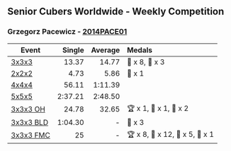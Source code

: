 ## Senior Cubers Worldwide - Weekly Competition
### Grzegorz Pacewicz - [2014PACE01](https://www.worldcubeassociation.org/persons/2014PACE01)

| Event | Single | Average | Medals |
| -- | --: | --: | :-- |
| [3x3x3](grzegorz_pacewicz/333.md) | 13.37 | 14.77 | 🥈 x 8, 🥉 x 3 |
| [2x2x2](grzegorz_pacewicz/222.md) | 4.73 | 5.86 | 🥉 x 1 |
| [4x4x4](grzegorz_pacewicz/444.md) | 56.11 | 1:11.39 |  |
| [5x5x5](grzegorz_pacewicz/555.md) | 2:37.21 | 2:48.50 |  |
| [3x3x3 OH](grzegorz_pacewicz/333oh.md) | 24.78 | 32.65 | 🏆 x 1, 🥇 x 1, 🥈 x 2 |
| [3x3x3 BLD](grzegorz_pacewicz/333bf.md) | 1:04.30 | - | 🥈 x 3 |
| [3x3x3 FMC](grzegorz_pacewicz/333fm.md) | 25 | - | 🏆 x 8, 🥇 x 12, 🥈 x 5, 🥉 x 1 |

<!-- Global site tag (gtag.js) - Google Analytics -->
<script async src="https://www.googletagmanager.com/gtag/js?id=UA-86348435-3"></script>
<script>window.dataLayer = window.dataLayer || []; function gtag() {dataLayer.push(arguments);} gtag('js', new Date()); gtag('config', 'UA-86348435-3');</script>

